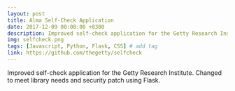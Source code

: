 ```yaml
---
layout: post
title: Alma Self-Check Application
date: 2017-12-09 00:00:00 +0300
description: Improved self-check application for the Getty Research Institute. Changed to meet library needs and security patch using Flask.
img: selfcheck.png
tags: [Javascript, Python, Flask, CSS] # add tag
link: https://github.com/thegetty/selfcheck
---
```


Improved self-check application for the Getty Research Institute. Changed to meet library needs and security patch using Flask.